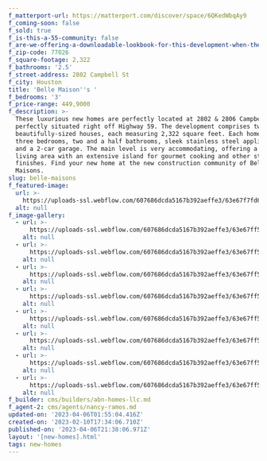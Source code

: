 ```yaml
---
f_matterport-url: https://matterport.com/discover/space/6QKedWbqAy9
f_coming-soon: false
f_sold: true
f_is-this-a-55-community: false
f_are-we-offering-a-downloadable-lookbook-for-this-development-when-they-submit-their-contact-info: false
f_zip-code: 77026
f_square-footage: 2,322
f_bathrooms: '2.5'
f_street-address: 2802 Campbell St
f_city: Houston
title: 'Belle Maison''s '
f_bedrooms: '3'
f_price-range: 449,9000
f_description: >-
  These luxurious new homes are perfectly located at 2802 & 2806 Campbell St,
  perfectly situated right off Highway 59. The development comprises two
  beautifully-sized houses, each measuring 2,322 square feet. Each home boasts
  three bedrooms, two and a half bathrooms, sleek stainless steel appliances,
  and a 2-car garage. The main level is very accommodating, offering a chic open
  living area with an extensive island for gourmet cooking and other stylish
  finishes. Find your new home at the new construction community of Belle
  Maisons. 
slug: belle-maisons
f_featured-image:
  url: >-
    https://uploads-ssl.webflow.com/607686dcda5167b392aeffe3/63e67f7fd6b5f8976f5f937c_FRONT%20VIEW%20CAMPBELL%20(1)%20(1).jpg
  alt: null
f_image-gallery:
  - url: >-
      https://uploads-ssl.webflow.com/607686dcda5167b392aeffe3/63e67ff531661a6c31dc09ce_Jensen%202802%20IMG%2003_1_1.jpg
    alt: null
  - url: >-
      https://uploads-ssl.webflow.com/607686dcda5167b392aeffe3/63e67ff5a095c384dbdc315f_Jensen%202802%20IMG%2006_1_1.jpg
    alt: null
  - url: >-
      https://uploads-ssl.webflow.com/607686dcda5167b392aeffe3/63e67ff59c17a60f1b01a144_Jensen%202802%20IMG%2007_1_1.jpg
    alt: null
  - url: >-
      https://uploads-ssl.webflow.com/607686dcda5167b392aeffe3/63e67ff5aeba7475dffa879d_Jensen%202802%20IMG%2013_1_1.jpg
    alt: null
  - url: >-
      https://uploads-ssl.webflow.com/607686dcda5167b392aeffe3/63e67ff55a17ce0cc0a66e54_Jensen%202802%20IMG%2014_1_1.jpg
    alt: null
  - url: >-
      https://uploads-ssl.webflow.com/607686dcda5167b392aeffe3/63e67ff55a17ce4daea66dfc_Jensen%202802%20IMG%2015_1_1.jpg
    alt: null
  - url: >-
      https://uploads-ssl.webflow.com/607686dcda5167b392aeffe3/63e67ff5aeba748b2afa879c_Jensen%202802%20IMG%2018_1_1.jpg
    alt: null
  - url: >-
      https://uploads-ssl.webflow.com/607686dcda5167b392aeffe3/63e67ff52142d89aa817f66e_Jensen%202802%20IMG%2019_1_1.jpg
    alt: null
f_builder: cms/builders/abn-homes-llc.md
f_agent-2: cms/agents/nancy-ramos.md
updated-on: '2023-04-06T01:55:04.416Z'
created-on: '2023-02-10T17:34:06.710Z'
published-on: '2023-04-06T21:38:06.971Z'
layout: '[new-homes].html'
tags: new-homes
---
```



